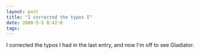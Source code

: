 ```yaml
---
layout: post
title: "I corrected the typos I"
date: 2000-5-5 8:42:0
tags: 
---
```


I corrected the typos I had in the last entry, and now I'm off to see Gladiator.

